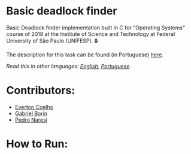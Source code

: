 # Basic deadlock finder
Basic Deadlock finder implementation built in C for "Operating Systems" course of 2018 at the Institute of Science and Technology at Federal University of São Paulo (UNIFESP). 🔒

The description for this task can be found (in Portuguese) [here](LAB-03-deadlock.pdf).

*Read this in other languages: [English](README.md), [Portuguese](README.pt-BR.md).*


# Contributors:
- [Everton Coelho](https://github.com/evcoelho)
- [Gabriel Borin](https://github.com/GaBorin)
- [Pedro Naresi](https://github.com/pedronaresi)

# How to Run:
